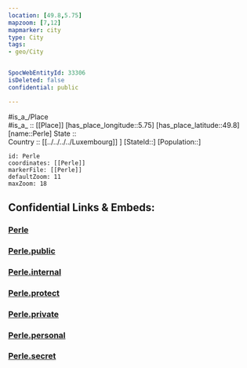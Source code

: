 ```yaml
---
location: [49.8,5.75] 
mapzoom: [7,12] 
mapmarker: city 
type: City
tags:
- geo/City


SpocWebEntityId: 33306
isDeleted: false
confidential: public

---
```

#is_a_/Place  
#is_a_ :: [[Place]] 
[has_place_longitude::5.75] 
[has_place_latitude::49.8] 
[name::Perle] 
State ::  
Country :: [[../../../../Luxembourg]] ] 
[StateId::] 
[Population::] 



```leaflet
id: Perle
coordinates: [[Perle]] 
markerFile: [[Perle]] 
defaultZoom: 11 
maxZoom: 18
```


## Confidential Links & Embeds: 

### [Perle](/_Standards/Earth/Continent/Europe/Europe~West/Luxembourg/Districts~Luxembourg/Diekirch/City/Perle.md) 

### [Perle.public](/_public/Earth/Continent/Europe/Europe~West/Luxembourg/Districts~Luxembourg/Diekirch/City/Perle.public.md) 

### [Perle.internal](/_internal/Earth/Continent/Europe/Europe~West/Luxembourg/Districts~Luxembourg/Diekirch/City/Perle.internal.md) 

### [Perle.protect](/_protect/Earth/Continent/Europe/Europe~West/Luxembourg/Districts~Luxembourg/Diekirch/City/Perle.protect.md) 

### [Perle.private](/_private/Earth/Continent/Europe/Europe~West/Luxembourg/Districts~Luxembourg/Diekirch/City/Perle.private.md) 

### [Perle.personal](/_personal/Earth/Continent/Europe/Europe~West/Luxembourg/Districts~Luxembourg/Diekirch/City/Perle.personal.md) 

### [Perle.secret](/_secret/Earth/Continent/Europe/Europe~West/Luxembourg/Districts~Luxembourg/Diekirch/City/Perle.secret.md)


